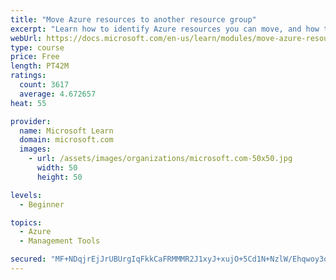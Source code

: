 ```yaml
---
title: "Move Azure resources to another resource group"
excerpt: "Learn how to identify Azure resources you can move, and how to move them to a new resource group."
webUrl: https://docs.microsoft.com/en-us/learn/modules/move-azure-resources-another-resource-group/
type: course
price: Free
length: PT42M
ratings:
  count: 3617
  average: 4.672657
heat: 55

provider:
  name: Microsoft Learn
  domain: microsoft.com
  images:
    - url: /assets/images/organizations/microsoft.com-50x50.jpg
      width: 50
      height: 50

levels:
  - Beginner

topics:
  - Azure
  - Management Tools

secured: "MF+NDqjrEjJrUBUrgIqFkkCaFRMMMR2J1xyJ+xujO+5Cd1N+NzlW/Ehqwoy3qjZzyNOWJooZbLbYMMpQ2VmqDQ6EiAjer1yC4i/PXI6Tin79NallAHXU+lj9TAUbRZgTrTqOYKDETuIm75owoqV/sFSIsDrRIIQFJWNZHDFzEWI7rrGvKCa54BMJZBV5xHDBu+YjPSslIobEJaZt93DetIpU83urJC43av8FNrTHUykBZ4QAQPhkBhkmDa3kSRLVYuvZJwk4evYzQ9TktBwu7kKlwmYxKMFK/5ApS+X1m9HrERui4EDuk8q1I3qMT91KBh1+X2beMsCIHwqSNjk1p9ykw3AqaG7DyqF/+B8kFEpfQvQ6JmCtxa55Cf3jXKFtmA2rxWpxu/E1ENI27gcYch0IWALq0xzqHMmzX8kETgk=;IvqMKlLHHYzfn/KfyHO0kQ=="
---
```


